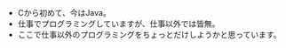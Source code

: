 - Cから初めて、今はJava。
- 仕事でプログラミングしていますが、仕事以外では皆無。
- ここで仕事以外のプログラミングをちょっとだけしようかと思っています。


<!---
NAGOYA-Atsushi/NAGOYA-Atsushi is a ✨ special ✨ repository because its `README.md` (this file) appears on your GitHub profile.
You can click the Preview link to take a look at your changes.
--->
